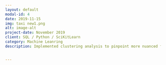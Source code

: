 ```yaml
---
layout: default
modal-id: 4
date: 2019-11-15
img: taxi new1.png
alt: image-alt
project-date: November 2019
client: SQL / Python / SciKitLearn
category: Machine Leanring
description: Implemented clustering analysis to pinpoint more nuanced features. Completed feature engineering and constructed regression model for the purpose of predicting the duration of an NYC taxi ride based on given information. Fit the model on training data, validated, and tested. Built reusable data processing pipeline. Model achieved a mean absolute error (MAE) of 176, meaning it was off by roughly 2-4 minutes for an average taxi ride. Contact me for more information!


---
```

